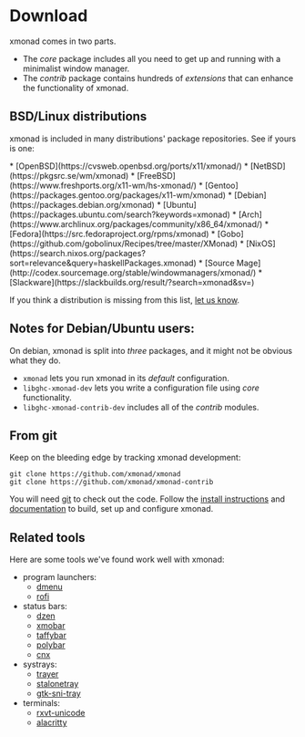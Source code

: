 ---
---

# Download

xmonad comes in two parts.

* The _core_ package includes all you need to get up and running with a minimalist window manager.
* The _contrib_ package contains hundreds of _extensions_ that can enhance the functionality of xmonad.

## BSD/Linux distributions

xmonad is included in many distributions' package repositories. See if yours is one:

<div class="list-col-4" markdown="1">
* [OpenBSD](https://cvsweb.openbsd.org/ports/x11/xmonad/)
* [NetBSD](https://pkgsrc.se/wm/xmonad)
* [FreeBSD](https://www.freshports.org/x11-wm/hs-xmonad/)
* [Gentoo](https://packages.gentoo.org/packages/x11-wm/xmonad)
* [Debian](https://packages.debian.org/xmonad)
* [Ubuntu](https://packages.ubuntu.com/search?keywords=xmonad)
* [Arch](https://www.archlinux.org/packages/community/x86_64/xmonad/)
* [Fedora](https://src.fedoraproject.org/rpms/xmonad)
* [Gobo](https://github.com/gobolinux/Recipes/tree/master/XMonad)
* [NixOS](https://search.nixos.org/packages?sort=relevance&query=haskellPackages.xmonad)
* [Source Mage](http://codex.sourcemage.org/stable/windowmanagers/xmonad/)
* [Slackware](https://slackbuilds.org/result/?search=xmonad&sv=)
</div>

If you think a distribution is missing from this list, [let us know](https://github.com/xmonad/xmonad-web/issues).

## Notes for Debian/Ubuntu users:

On debian, xmonad is split into _three_ packages, and it might not be obvious what they do.

* `xmonad` lets you run xmonad in its _default_ configuration.
* `libghc-xmonad-dev` lets you write a configuration file using _core_ functionality.
* `libghc-xmonad-contrib-dev` includes all of the _contrib_ modules.

## From git

Keep on the bleeding edge by tracking xmonad development:

```
git clone https://github.com/xmonad/xmonad
git clone https://github.com/xmonad/xmonad-contrib
```

You will need [git](https://git-scm.com/) to check out the code.
Follow the [install instructions](INSTALL.md) and
[documentation](documentation.md) to build, set up and configure xmonad.

## Related tools

Here are some tools we've found work well with xmonad:

* program launchers:
  * [dmenu](https://tools.suckless.org/dmenu/)
  * [rofi](https://github.com/davatorium/rofi)
* status bars:
  * [dzen](https://robm.github.io/dzen/)
  * [xmobar](https://codeberg.org/xmobar/xmobar)
  * [taffybar](https://github.com/taffybar/taffybar)
  * [polybar](https://github.com/polybar/polybar)
  * [cnx](https://github.com/mjkillough/cnx)
* systrays:
  * [trayer](https://github.com/sargon/trayer-srg)
  * [stalonetray](https://kolbusa.github.io/stalonetray/)
  * [gtk-sni-tray](https://github.com/taffybar/gtk-sni-tray)
* terminals:
  * [rxvt-unicode](http://software.schmorp.de/pkg/rxvt-unicode.html)
  * [alacritty](https://github.com/alacritty/alacritty)
